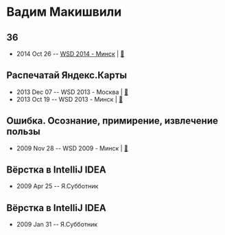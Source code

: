 # Вадим Макишвили

## 36
- 2014 Oct 26 -- [WSD 2014 - Минск](http://youtu.be/yRsT5wBSYZ0)  | [:notebook:](https://wsd.events/2014/10/26/pres/36/)  
## Распечатай Яндекс.Карты
- 2013 Dec 07 -- WSD 2013 - Москва  | [:notebook:](https://wsd.events/2013/12/07/pres/print-maps.pdf)  
- 2013 Oct 19 -- WSD 2013 - Минск  | [:notebook:](https://wsd.events/2013/10/19/pres/ya-maps.pdf)  
## Ошибка. Осознание, примирение, извлечение пользы
- 2009 Nov 28 -- WSD 2009 - Минск  | [:notebook:](https://wsd.events/2009/11/28/pres/mistake.pdf)  
## Вёрстка в IntelliJ IDEA 
- 2009 Apr 25 -- Я.Субботник    
## Вёрстка в IntelliJ IDEA
- 2009 Jan 31 -- Я.Субботник    
